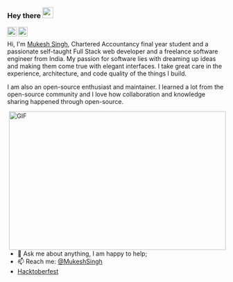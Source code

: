 ### Hey there <img src="https://media.giphy.com/media/hvRJCLFzcasrR4ia7z/giphy.gif" width="25px">
<a href="https://twitter.com/CA_MKSingh">
  <img align="left" alt="Mukesh Singh | Twitter" width="22px" src="https://raw.githubusercontent.com/peterthehan/peterthehan/master/assets/twitter.svg" />
</a>
<a href="https://www.linkedin.com/in/CA-MKSingh/">
  <img align="left" alt="Mukesh's LinkedIN" width="22px" src="https://raw.githubusercontent.com/peterthehan/peterthehan/master/assets/linkedin.svg" />
</a>
<br />
<p></p>

Hi, I'm [Mukesh Singh](https://www.MukeshSingh.in/), Chartered Accountancy final year student and a passionate self-taught Full Stack web developer and a freelance software engineer from India. My passion for software lies with dreaming up ideas and making them come true with elegant interfaces. I take great care in the experience, architecture, and code quality of the things I build.

I am also an open-source enthusiast and maintainer. I learned a lot from the open-source community and I love how collaboration and knowledge sharing happened through open-source.


  <img align="right" alt="GIF" src="https://github.com/MKSingh4u/MKSingh4u/blob/main/code.gif?raw=true" width="500" height="320" />
  
- 💬 Ask me about anything, I am happy to help;
- 📫 Reach me: [@MukeshSingh](https://twitter.com/CA_MKSingh)
- [Hacktoberfest](https://www.holopin.io/userbadge/cl9s5okfr123008kxgvp7n7xt)
